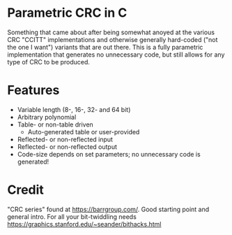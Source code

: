 # Parametric CRC in C
Something that came about after being somewhat anoyed at the various CRC "CCITT" implementations and otherwise generally hard-coded ("not the one I want") variants that are out there. This is a fully parametric implementation that generates no unnecessary code, but still allows for any type of CRC to be produced.

# Features
* Variable length (8-, 16-, 32- and 64 bit)
* Arbitrary polynomial
* Table- or non-table driven
  * Auto-generated table or user-provided
* Reflected- or non-reflected input
* Reflected- or non-reflected output
* Code-size depends on set parameters; no unnecessary code is generated!

# Credit
"CRC series" found at <https://barrgroup.com/>. Good starting point and general intro.
For all your bit-twiddling needs <https://graphics.stanford.edu/~seander/bithacks.html>
